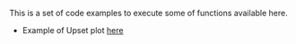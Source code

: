 This is a set of code examples to execute some of functions available here.

- Example of Upset plot [here](example_UpsetR.md)

